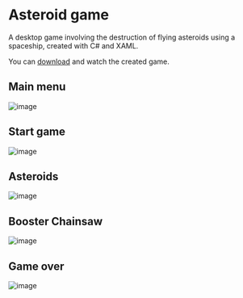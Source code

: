 # Asteroid game
<p>A desktop game involving the destruction of flying asteroids using a spaceship, created with C# and XAML.</p>

You can <a href="https://github.com/igor-muram/Space/raw/main/Space/Publish.zip" target="_blank">download</a> and watch the created game.

## Main menu

![image](https://user-images.githubusercontent.com/54866075/126881369-3ac0bc92-66b2-4026-bd3f-3a9795447395.png)

## Start game

![image](https://user-images.githubusercontent.com/54866075/126881383-73353c4e-7319-4d5c-b9e5-2a93cf98d1c3.png)

## Asteroids

![image](https://user-images.githubusercontent.com/54866075/126881408-4630edc3-c5aa-47da-b651-23903486cdca.png)

## Booster Chainsaw

![image](https://user-images.githubusercontent.com/54866075/126881438-919759fa-5c56-43dd-93a6-a85324722df6.png)

## Game over

![image](https://user-images.githubusercontent.com/54866075/126881393-2323be54-2a89-424b-98ab-f7b21b2e180a.png)
